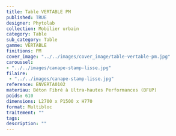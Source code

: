 ```yaml
---
title: Table VERTABLE PM 
published: TRUE
designer: Phytolab
collection: Mobilier urbain
category: Table
sub_category: Table
gamme: VERTABLE
finitions: PM
cover_image: "../../images/cover_image/table-vertable-pm.jpg"
caroussel: 
- "../../images/canape-stamp-lisse.jpg"
filaire: 
 - "../../images/canape-stamp-lisse.jpg"
reference: ENVERTA0102
materiau: Béton Fibré à Ultra-hautes Performances (BFUP)
poids: 610
dimensions: L2700 x P1500 x H770 
format: Multibloc
traitement: ""
tags: 
description: ""
---
```

